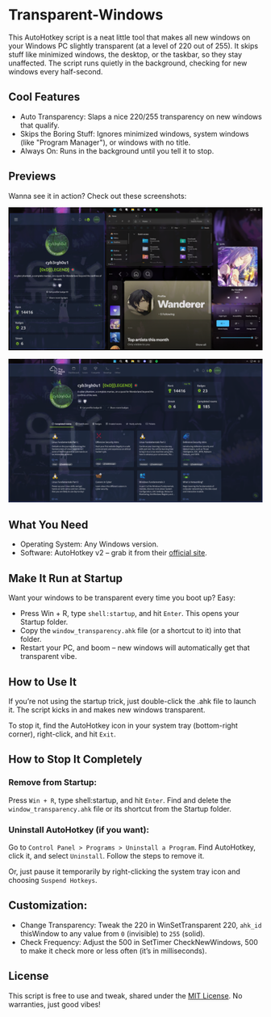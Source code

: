 # Transparent-Windows
This AutoHotkey script is a neat little tool that makes all new windows on your Windows PC slightly transparent (at a level of 220 out of 255). It skips stuff like minimized windows, the desktop, or the taskbar, so they stay unaffected. The script runs quietly in the background, checking for new windows every half-second.

## Cool Features
- Auto Transparency: Slaps a nice 220/255 transparency on new windows that qualify.
- Skips the Boring Stuff: Ignores minimized windows, system windows (like "Program Manager"), or windows with no title.
- Always On: Runs in the background until you tell it to stop.

## Previews
Wanna see it in action? Check out these screenshots:

![demo](./previews/Transparent_Windows.png)

![demo2](./previews/transparent_browser.png)

## What You Need

- Operating System: Any Windows version.
- Software: AutoHotkey v2 – grab it from their [official site](https://www.autohotkey.com/).

## Make It Run at Startup
Want your windows to be transparent every time you boot up? Easy:

- Press Win + R, type `shell:startup`, and hit `Enter`. This opens your Startup folder.
- Copy the `window_transparency.ahk` file (or a shortcut to it) into that folder.
- Restart your PC, and boom – new windows will automatically get that transparent vibe.

## How to Use It

If you’re not using the startup trick, just double-click the .ahk file to launch it. The script kicks in and makes new windows transparent.

To stop it, find the AutoHotkey icon in your system tray (bottom-right corner), right-click, and hit `Exit`.

## How to Stop It Completely

### Remove from Startup:
Press `Win + R`, type shell:startup, and hit `Enter`.
Find and delete the `window_transparency.ahk` file or its shortcut from the Startup folder.
### Uninstall AutoHotkey (if you want):
Go to `Control Panel > Programs > Uninstall a Program`.
Find AutoHotkey, click it, and select `Uninstall`. Follow the steps to remove it.

Or, just pause it temporarily by right-clicking the system tray icon and choosing `Suspend Hotkeys`.

## Customization:

- Change Transparency: Tweak the 220 in WinSetTransparent 220, `ahk_id` thisWindow to any value from `0` (invisible) to `255` (solid).
- Check Frequency: Adjust the 500 in SetTimer CheckNewWindows, 500 to make it check more or less often (it’s in milliseconds).

## License
This script is free to use and tweak, shared under the [MIT License](https://github.com/cyb3rgh0u1/Transparent-Windows/blob/main/LICENSE). No warranties, just good vibes!
